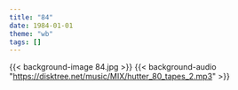 ```yaml
---
title: "84"
date: 1984-01-01
theme: "wb"
tags: []
---
```

{{< background-image 84.jpg >}}
{{< background-audio "https://disktree.net/music/MIX/hutter_80_tapes_2.mp3" >}}
